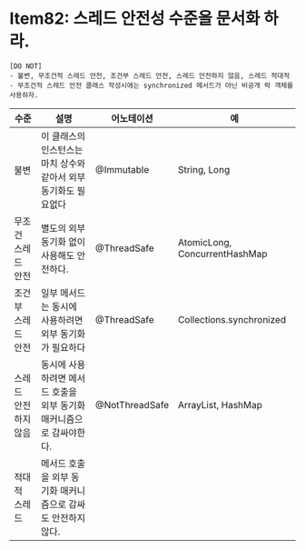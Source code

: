 # Item82: 스레드 안전성 수준을 문서화 하라.

```text
[DO NOT]
- 불변, 무조건적 스레드 안전, 조건부 스레드 안전, 스레드 안전하지 않음, 스레드 적대적 
- 무조건적 스레드 안전 클래스 작성시에는 synchronized 메서드가 아닌 비공개 락 객체를 사용하자.
```

| 수준          | 설명                                     | 어노테이션          | 예                             |
|-------------|----------------------------------------|----------------|-------------------------------|
| 불변          | 이 클래스의 인스턴스는 마치 상수와 같아서 외부 동기화도 필요없다   | @Immutable     | String, Long                  |
| 무조건 스레드 안전  | 별도의 외부 동기화 없이 사용해도 안전하다.               | @ThreadSafe    | AtomicLong, ConcurrentHashMap |
| 조건부 스레드 안전  | 일부 메서드는 동시에 사용하려면 외부 동기화가 필요하다         | @ThreadSafe    | Collections.synchronized      |
| 스레드 안전하지 않음 | 동시에 사용하려면 메서드 호출을 외부 동기화 매커니즘으로 감싸야한다. | @NotThreadSafe | ArrayList, HashMap            |
| 적대적 스레드     | 메서드 호출을 외부 동기화 매커니즘으로 감싸도 안전하지 않다.     | |             |
